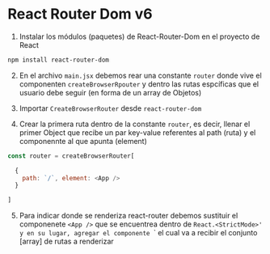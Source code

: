 # React Router Dom v6

1. Instalar los módulos (paquetes) de React-Router-Dom en el proyecto de React
```sh
npm install react-router-dom 
````
2. En el archivo `main.jsx` debemos rear una constante `router` donde vive el componenten `createBrowserRpouter` y dentro las rutas espcíficas que el usuario debe seguir (en forma de un array de Objetos)

3. Importar `CreateBrowserRouter` desde `react-router-dom`

4. Crear la primera ruta dentro de la constante `router`, es decir, llenar el primer Object que recibe un par key-value referentes al path (ruta) y el componennte al que apunta (element)

```Javascript
const router = createBrowserRouter[

  {
    path: `/`, element: <App />
  }

]
```
5. Para indicar donde se renderiza react-router debemos sustituir el componenete `<App />` que se encuentrea dentro de `React.<StrictMode>' y en su lugar, agregar el componente `<RouterProvider />` el cual va a recibir el conjunto [array] de rutas a renderizar